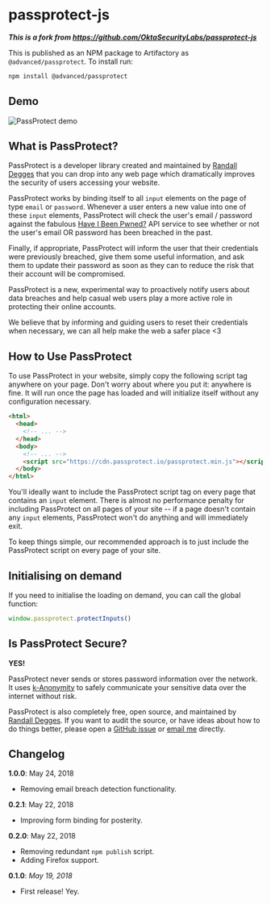 # passprotect-js

**_This is a fork from https://github.com/OktaSecurityLabs/passprotect-js_**

This is published as an NPM package to Artifactory as `@advanced/passprotect`. To install run:

```sh
npm install @advanced/passprotect
```

## Demo

![PassProtect demo](https://github.com/oktasecuritylabs/passprotect-js/raw/master/assets/passprotect.gif)

## What is PassProtect?

PassProtect is a developer library created and maintained by [Randall Degges](https://twitter.com/rdegges)
that you can drop into any web page which dramatically improves the security
of users accessing your website.

PassProtect works by binding itself to all `input` elements on the page of type 
`email` or `password`. Whenever a user enters a new value into one of these
`input` elements, PassProtect will check the user's email / password against
the fabulous [Have I Been Pwned?](https://haveibeenpwned.com) API service to see whether or not
the user's email OR password has been breached in the past.

Finally, if appropriate, PassProtect will inform the user that their credentials
were previously breached, give them some useful information, and ask them to
update their password as soon as they can to reduce the risk that their account
will be compromised.

PassProtect is a new, experimental way to proactively notify users about data
breaches and help casual web users play a more active role in protecting their
online accounts.

We believe that by informing and guiding users to reset their credentials when
necessary, we can all help make the web a safer place &lt;3


## How to Use PassProtect

To use PassProtect in your website, simply copy the following script tag
anywhere on your page. Don't worry about where you put it: anywhere is fine. It
will run once the page has loaded and will initialize itself without any
configuration necessary.

```html
<html>
  <head>
    <!-- ... -->
  </head>
  <body>
    <!-- ... -->
    <script src="https://cdn.passprotect.io/passprotect.min.js"></script>
  </body>
</html>
```

You'll ideally want to include the PassProtect script tag on every page that
contains an `input` element. There is almost no performance penalty for
including PassProtect on all pages of your site -- if a page doesn't contain any
`input` elements, PassProtect won't do anything and will immediately exit.

To keep things simple, our recommended approach is to just include the
PassProtect script on every page of your site.

## Initialising on demand

If you need to initialise the loading on demand, you can call the global function:

```js
window.passprotect.protectInputs()
```


## Is PassProtect Secure?

**YES!**

PassProtect never sends or stores password information over the network. It uses
[k-Anonymity](https://www.troyhunt.com/ive-just-launched-pwned-passwords-version-2/)
to safely communicate your sensitive data over the internet without risk.

PassProtect is also completely free, open source, and maintained by [Randall
Degges](https://twitter.com/rdegges). If you want to audit the source, or have
ideas about how to do things better, please open a
[GitHub issue](https://github.com/oktasecuritylabs/passprotect-js) or [email me](mailto:randall.degges@okta.com) directly.


## Changelog

**1.0.0**: May 24, 2018

- Removing email breach detection functionality.

**0.2.1**: May 22, 2018

- Improving form binding for posterity.

**0.2.0**: May 22, 2018

- Removing redundant `npm publish` script.
- Adding Firefox support.

**0.1.0**: *May 19, 2018*

- First release! Yey.
